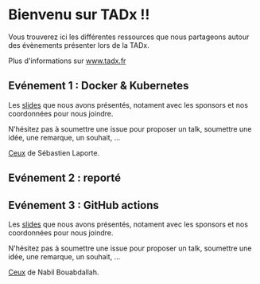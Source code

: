 # Bienvenu sur TADx !!
Vous trouverez ici les différentes ressources que nous partageons autour des évènements présenter lors de la TADx.

Plus d'informations sur www.tadx.fr

## Evénement 1 : Docker & Kubernetes
Les [slides](./TADx_2019-10/TADX_1ere_20191022%20_S%C3%A9bastienLAPORTE.pptx) que nous avons présentés, notament avec les sponsors et nos coordonnées pour nous joindre.

N'hésitez pas à soumettre une issue pour proposer un talk, soumettre une idée, une remarque, un souhait, ...

[Ceux](./TADx_2019-10/TADx%20-%20Pre%CC%81sentation%20conteneurisation.pdf) de Sébastien Laporte.

## Evénement 2 : reporté

## Evénement 3 : GitHub actions
Les [slides](./TADx_2019-12/TADX_201912_NabilBOUABDALLAH.pptx) que nous avons présentés, notament avec les sponsors et nos coordonnées pour nous joindre.

N'hésitez pas à soumettre une issue pour proposer un talk, soumettre une idée, une remarque, un souhait, ...

[Ceux](https://docs.google.com/presentation/d/1lO9-B1O24W7pwdwJE0R9YXGhUzZaNU1EmfX_jmfaeXM/) de Nabil Bouabdallah.
